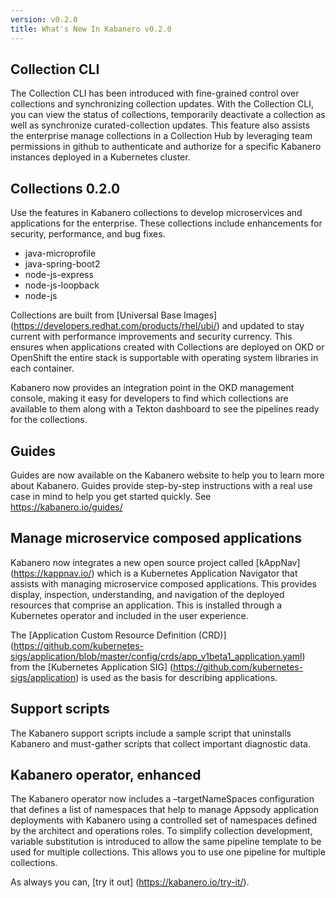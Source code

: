 ```yaml
---
version: v0.2.0
title: What's New In Kabanero v0.2.0
---
```


## Collection CLI
The Collection CLI has been introduced with fine-grained control over collections and synchronizing collection updates.  With the Collection CLI, you can view the status of collections, temporarily deactivate a collection as well as synchronize curated-collection updates. This feature also assists the enterprise manage collections in a Collection Hub by leveraging team permissions in github to authenticate and authorize for a specific Kabanero instances deployed in a Kubernetes cluster.

## Collections 0.2.0
Use the features in Kabanero collections to develop microservices and applications for the enterprise. These collections include enhancements for security, performance, and bug fixes.
* java-microprofile
* java-spring-boot2
* node-js-express
* node-js-loopback
* node-js

Collections are built from [Universal Base Images] (https://developers.redhat.com/products/rhel/ubi/) and updated to stay current with performance improvements and security currency.  This ensures when applications created with Collections are deployed on OKD or OpenShift the entire stack is supportable with operating system libraries in each container. 

Kabanero now provides an integration point in the OKD management console, making it easy for developers to find which collections are available to them along with a Tekton dashboard to see the pipelines ready for the collections.

## Guides
Guides are now available on the Kabanero website to help you to learn more about Kabanero. Guides provide step-by-step instructions with a real use case in mind to help you get started quickly. See https://kabanero.io/guides/

## Manage microservice composed applications
Kabanero now integrates a new open source project called [kAppNav] (https://kappnav.io/) which is a Kubernetes Application Navigator that assists with managing microservice composed applications. This provides display, inspection, understanding, and navigation of the deployed resources that comprise an application. This is installed through a Kubernetes operator and included in the user experience.

The [Application Custom Resource Definition (CRD)] (https://github.com/kubernetes-sigs/application/blob/master/config/crds/app_v1beta1_application.yaml) from the [Kubernetes Application SIG] (https://github.com/kubernetes-sigs/application) is used as the basis for describing applications.

## Support scripts
The Kabanero support scripts include a sample script that uninstalls Kabanero and must-gather scripts that collect important diagnostic data.

## Kabanero operator, enhanced
The Kabanero operator now includes a –targetNameSpaces configuration that defines a list of namespaces that help to manage Appsody application deployments with Kabanero using a controlled set of namespaces defined by the architect and operations roles. To simplify collection development, variable substitution is introduced to allow the same pipeline template to be used for multiple collections. This allows you to use one pipeline for multiple collections.

As always you can, [try it out] (https://kabanero.io/try-it/).

